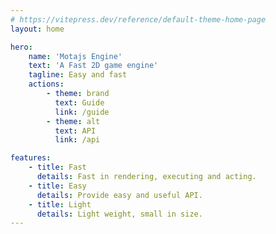 ```yaml
---
# https://vitepress.dev/reference/default-theme-home-page
layout: home

hero:
    name: 'Motajs Engine'
    text: 'A Fast 2D game engine'
    tagline: Easy and fast
    actions:
        - theme: brand
          text: Guide
          link: /guide
        - theme: alt
          text: API
          link: /api

features:
    - title: Fast
      details: Fast in rendering, executing and acting.
    - title: Easy
      details: Provide easy and useful API.
    - title: Light
      details: Light weight, small in size.
---
```

